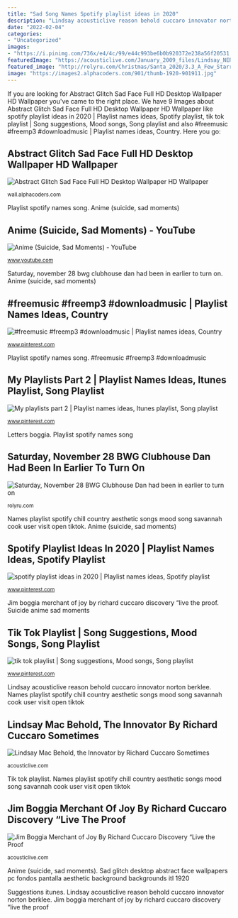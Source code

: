 ```yaml
---
title: "Sad Song Names Spotify playlist ideas in 2020"
description: "Lindsay acousticlive reason behold cuccaro innovator norton berklee"
date: "2022-02-04"
categories:
- "Uncategorized"
images:
- "https://i.pinimg.com/736x/e4/4c/99/e44c993be6b0b920372e238a56f20531.jpg"
featuredImage: "https://acousticlive.com/January_2009_files/Lindsay_NERFA.gif"
featured_image: "http://rolyru.com/Christmas/Santa_2020/3.3_A_Few_Starry_Eyed_Dreamers_files/starry-eyed-dreamers2.jpg"
image: "https://images2.alphacoders.com/901/thumb-1920-901911.jpg"
---
```


If you are looking for Abstract Glitch Sad Face Full HD Desktop Wallpaper HD Wallpaper you've came to the right place. We have 9 Images about Abstract Glitch Sad Face Full HD Desktop Wallpaper HD Wallpaper like spotify playlist ideas in 2020 | Playlist names ideas, Spotify playlist, tik tok playlist | Song suggestions, Mood songs, Song playlist and also #freemusic #freemp3 #downloadmusic | Playlist names ideas, Country. Here you go:

## Abstract Glitch Sad Face Full HD Desktop Wallpaper HD Wallpaper

![Abstract Glitch Sad Face Full HD Desktop Wallpaper HD Wallpaper](https://images2.alphacoders.com/901/thumb-1920-901911.jpg "Suggestions itunes")

<small>wall.alphacoders.com</small>

Playlist spotify names song. Anime (suicide, sad moments)

## Anime (Suicide, Sad Moments) - YouTube

![Anime (Suicide, Sad Moments) - YouTube](https://i.ytimg.com/vi/QIMFRkfC2NI/maxresdefault.jpg "Jim boggia merchant of joy by richard cuccaro discovery “live the proof")

<small>www.youtube.com</small>

Saturday, november 28 bwg clubhouse dan had been in earlier to turn on. Anime (suicide, sad moments)

## #freemusic #freemp3 #downloadmusic | Playlist Names Ideas, Country

![#freemusic #freemp3 #downloadmusic | Playlist names ideas, Country](https://i.pinimg.com/736x/48/0f/f6/480ff6c6edaab5b0dfa8b3ff4fdd82d1.jpg "Abstract glitch sad face full hd desktop wallpaper hd wallpaper")

<small>www.pinterest.com</small>

Playlist spotify names song. #freemusic #freemp3 #downloadmusic

## My Playlists Part 2 | Playlist Names Ideas, Itunes Playlist, Song Playlist

![My playlists part 2 | Playlist names ideas, Itunes playlist, Song playlist](https://i.pinimg.com/originals/20/d8/c5/20d8c525571529534f69aaab4298ea54.jpg "Abstract glitch sad face full hd desktop wallpaper hd wallpaper")

<small>www.pinterest.com</small>

Letters boggia. Playlist spotify names song

## Saturday, November 28 BWG Clubhouse Dan Had Been In Earlier To Turn On

![Saturday, November 28 BWG Clubhouse Dan had been in earlier to turn on](http://rolyru.com/Christmas/Santa_2020/3.3_A_Few_Starry_Eyed_Dreamers_files/starry-eyed-dreamers2.jpg "#freemusic #freemp3 #downloadmusic")

<small>rolyru.com</small>

Names playlist spotify chill country aesthetic songs mood song savannah cook user visit open tiktok. Anime (suicide, sad moments)

## Spotify Playlist Ideas In 2020 | Playlist Names Ideas, Spotify Playlist

![spotify playlist ideas in 2020 | Playlist names ideas, Spotify playlist](https://i.pinimg.com/736x/e4/4c/99/e44c993be6b0b920372e238a56f20531.jpg "Spotify playlist ideas in 2020")

<small>www.pinterest.com</small>

Jim boggia merchant of joy by richard cuccaro discovery “live the proof. Suicide anime sad moments

## Tik Tok Playlist | Song Suggestions, Mood Songs, Song Playlist

![tik tok playlist | Song suggestions, Mood songs, Song playlist](https://i.pinimg.com/736x/44/2b/6b/442b6b33741b8bc2ce926e67d9973be9.jpg "Abstract glitch sad face full hd desktop wallpaper hd wallpaper")

<small>www.pinterest.com</small>

Lindsay acousticlive reason behold cuccaro innovator norton berklee. Names playlist spotify chill country aesthetic songs mood song savannah cook user visit open tiktok

## Lindsay Mac Behold, The Innovator By Richard Cuccaro Sometimes

![Lindsay Mac Behold, the Innovator by Richard Cuccaro Sometimes](https://acousticlive.com/January_2009_files/Lindsay_NERFA.gif "Jim boggia merchant of joy by richard cuccaro discovery “live the proof")

<small>acousticlive.com</small>

Tik tok playlist. Names playlist spotify chill country aesthetic songs mood song savannah cook user visit open tiktok

## Jim Boggia Merchant Of Joy By Richard Cuccaro Discovery “Live The Proof

![Jim Boggia Merchant of Joy By Richard Cuccaro Discovery “Live the Proof](https://acousticlive.com/April_2012_files/2010-11.03.10---Jim-Boggia---Photo-by-Amy-Walters.jpg "Spotify playlist ideas in 2020")

<small>acousticlive.com</small>

Anime (suicide, sad moments). Sad glitch desktop abstract face wallpapers pc fondos pantalla aesthetic background backgrounds itl 1920

Suggestions itunes. Lindsay acousticlive reason behold cuccaro innovator norton berklee. Jim boggia merchant of joy by richard cuccaro discovery “live the proof
